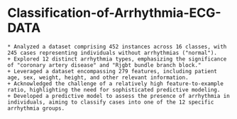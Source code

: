 # Classification-of-Arrhythmia-ECG-DATA
    * Analyzed a dataset comprising 452 instances across 16 classes, with 245 cases representing individuals without arrhythmias ("normal").
    + Explored 12 distinct arrhythmia types, emphasizing the significance of "coronary artery disease" and "Rjgbt bundle branch block."
    + Leveraged a dataset encompassing 279 features, including patient age, sex, weight, height, and other relevant information.
    + Acknowledged the challenge of a relatively high feature-to-example ratio, highlighting the need for sophisticated predictive modeling.
    + Developed a predictive model to assess the presence of arrhythmia in individuals, aiming to classify cases into one of the 12 specific arrhythmia groups.


